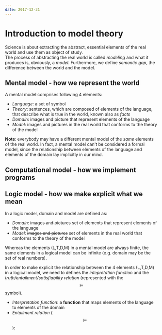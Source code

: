 ```yaml
---
date: 2017-12-31
---
```

# Introduction to model theory

Science is about extracting the abstract, essential elements
of the real world and use them as object of study.\
The process of abstracting the real world is called
_modeling_ and what it produces is, obviously, a _model_.
Furthermore, we define _semantic gap_, the difference between
the world and the model.

## Mental model - how we represent the world

A mental model comprises following 4 elements:

* _Language_: a set of symbol
* _Theory_: sentences, which are composed of elements of the language, that
describe what is true in the world, known also as _facts_
* _Domain_: images and picture that represent elements of the language
* _Model_: images and pictures in the real world that conforms to the theory of
the model

**Note**: everybody may have a different mental model of the
_same_ elements of the real world.  In fact, a mental model
can't be considered a formal model, since the relationship
between elements of the language and elements of the domain
lay implicitly in our mind.

## Computational model - how we implement programs

## Logic model - how we make explicit what we mean

In a logic model, domain and model are defined as:

* _Domain_: ~~images and pictures~~ set of elements that represent elements of the
  language
* _Model_: ~~images and pictures~~ set of elements in the real world that conforms to
  the theory of the model

Whereas the elements (L,T,D,M) in a mental model are always
finite, the same elements in a logical model can be infinite
(e.g. domain may be the set of real numbers).

In order to make explicit the relationship between the 4
elements (L,T,D,M) in a logical model, we need to defines the
_intepretation function_ and the
_truth/entailment/satisfiability relation_ (represented with
the $$ \models $$ symbol).

* _Interpretation function_: a **function** that maps
  elements of the language to elements of the domain
* _Entailment relation_ ($$ \models $$): 

##
